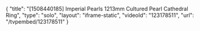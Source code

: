 {
    "title": "[1508440185] Imperial Pearls 1213mm Cultured Pearl Cathedral Ring",
    "type": "solo",
    "layout": "iframe-static",
    "videoId": "123178511",
    "url": "\/tvpembed\/123178511"
}